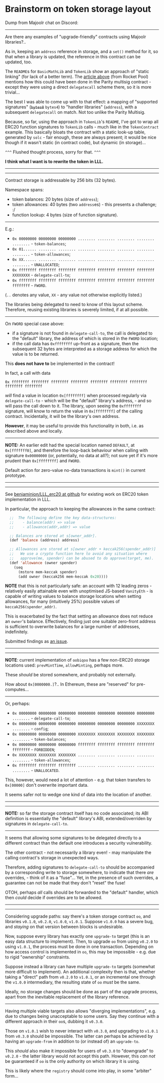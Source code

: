 # Brainstorm on token storage layout

Dump from Majoolr chat on Discord:

-----

Are there any examples of "upgrade-friendly" contracts using Majoolr libraries?..

As in, keeping an `address` reference in storage, and a `set()` method for it, so that when a library is updated, the reference in this contract can be updated, too.

The `README`s for `BasicMathLib` and `TokenLib` show an approach of  "static linking" (for lack of a better term). The [article above](https://medium.com/rocket-pool/upgradable-solidity-contract-design-54789205276d) (from Rocket Pool) mentions how this could have been done in the Parity multisig contract - except they were using a direct `delegatecall` scheme there, so it is more trivial...

The best I was able to come up with to that effect:  a mapping of "supported signatures" (~~`bytes8`~~ `bytes4`) to "handler libraries" (`address`), with a subsequent `delegatecall` on match. Not too unlike the Parity Multisig.

Because, so far, using the approach in `TokenLib`'s `README`, I've got to wrap all ERC20 function signatures to `TokenLib` calls - much like in the `TokenContract` example. This basically bloats the contract with a static look-up table, generated by `solc` - fair enough, these are always present; it would be nice though if it wasn't static (in contract code), but dynamic (in storage)...

`^^^` Flushed thought process, sorry for that. `^^^`

**I think what I want is to rewrite the token in LLL.**

-----
-----

Contract storage is addressable by 256 bits (32 bytes).

Namespace spans:

* token balances: 20 bytes (size of `address`);
* token allowances: 40 bytes (two `address`es) - this presents a challenge; :/
* function lookup: 4 bytes (size of function signature).

-----

E.g.:

* `0x 00000000 00000000 00000000 ........ ........ ........ ........ ........` - `token-balances`;
* `0x 01...... ........ ........ ........ ........ ........ ........ ........` - `token-allowances`;
* `0x XX...... ........ ........ ........ ........ ........ ........ ........` - `UNALLOCATED`;
* `0x ffffffff ffffffff ffffffff ffffffff ffffffff ffffffff ffffffff XXXXXXXX` - `delegate-call-to`;
* `0x ffffffff ffffffff ffffffff ffffffff ffffffff ffffffff ffffffff ffffffff` - `FWORD`.

(`..` denotes any value, `XX` - any value not otherwise explicitly listed.)

The libraries being delegated to need to know of this layout scheme. Therefore, reusing existing libraries is severely limited, if at all possible.

-----

On `FWORD` special case above:

* if a signature is not found in `delegate-call-to`, the call is delegated to the "default" library, the address of which is stored in the `FWORD` location;
* if the call data has `0xffffffff` up-front as a signature, then the subsequent 32 bytes are interpreted as a storage address for which the value is to be returned.

This **does not have to** be implemented in the contract!

In fact, a call with data

`0x ffffffff ffffffff ffffffff ffffffff ffffffff ffffffff ffffffff ffffffff ffffffff`

_will_ find a value in location `0x[ffffffff]` when processed regularly via `delegate-call-to` - which will be the "default" library's address, - and so will pass the call down to it. The library, upon seeing the `0xffffffff` signature, will know to return the value in `0x[ffffffff]` of the calling contract. Incidentally, it will be the library's own address.

**However**, it may be useful to provide this functionality in both, i.e. as described above and locally.

-----

**NOTE:** An earlier edit had the special location named `DEFAULT`, at `0x[fffffff0]`, and therefore the loop-back behaviour when calling with signature `0x00000000` (or, potentially, no data at all?); not sure yet if it's more prudent than `0x[ffffffff]` and `FWORD`.

Default action for zero-value no-data transactions is `mint()` in current prototype.

-----
-----

See [benjaminion/LLL_erc20 at github](https://github.com/benjaminion/LLL_erc20) for existing work on ERC20 token implementation in LLL.

In particular, the approach to keeping the allowances in the same contract:

``` lisp
  ;;  The following define the key data-structures:
  ;;    - balance(addr) => value
  ;;    - allowance(addr,addr) => value

  ;; Balances are stored at s[owner_addr].
  (def 'balance (address) address)

  ;; Allowances are stored at s[owner_addr + keccak256(spender_addr)]
  ;;   We use a crypto function here to avoid any situation where
  ;;   approve(me, spender) can be abused to do approve(target, me).
  (def 'allowance (owner spender)
    (seq
      (mstore mem-keccak spender)
      (add owner (keccak256 mem-keccak 0x20))))
```

**NOTE** that this is not particularly safe: an account with 12 leading zeros - relatively easily attainable even with unoptimised JS-based `VanityEth` - is capable of writing values to balance storage locations when setting allowances, for many (intuitively 25%) possible values of `keccak256(spender_addr)`.

This is exacerbated by the fact that setting an allowance does not reduce an `owner`'s balance. Effectively, finding just one suitable zero-front address is sufficient to overwrite balances for a large number of addresses, indefinitely.

Submitted findings as [an issue](https://github.com/benjaminion/LLL_erc20/issues/1).

-----
-----

**NOTE**: current implementation of `oobiqoo` has a few non-ERC20 storage locations used: `prevMintTime`, `allowMinting`, perhaps more.

These _should_ be stored somewhere, and probably not externally.

How about `0x[0000000.]`?.. In Ethereum, these are "reserved" for pre-computes...

-----

Or, perhaps:

* `0x 00000000 00000000 00000000 00000000 00000000 00000000 00000000 ........` - `delegate-call-to`;
* `0x 00000000 00000000 00000000 00000000 00000000 00000000 XXXXXXXX ........` - `config`;
* `0x 00000000 00000000 00000000 XXXXXXXX XXXXXXXX XXXXXXXX XXXXXXXX ........` - `token-balances`;
* `0x 00000000 00000000 00000000 ffffffff ffffffff ffffffff ffffffff ffffffff` - `FORBIDDEN`;
* `0x XXXXXXXX XXXXXXXX XXXXXXXX ........ ........ ........ ........ ........` - `token-allowances`;
* `0x ffffffff ffffffff ffffffff ........ ........ ........ ........ ........` - `UNALLOCATED`.

This, however, would need a lot of attention - e.g. that token transfers to `0x[00000]` don't overwrite important data.

It seems safer not to wedge one kind of data into the location of another.

-----
-----

**NOTE:** so far the storage contract itself has no code associated; its ABI definition is essentially the "default" library's ABI, extended/overriden by signatures in `delegate-call-to`.

-----

It seems that allowing some signatures to be delegated directly to a different contract than the default one introduces a security vulnerability.

The other contract - not necessarily a library even! - may manipulate the calling contract's storage in unexpected ways.

Therefore, adding signatures to `delegate-call-to` should be accompanied by a corresponding write to storage somewhere, to indicate that there _are_ overrides, - think of it as a "fuse"... Yet, in the presence of such overrides, a guarantee can not be made that they don't "reset" the fuse!

OTOH, perhaps _all_ calls should be forwarded to the "default" handler, which then _could_ decide if overrides are to be allowed.

-----
-----

Considering upgrade paths: say there's a token storage contract `oo`, and libraries `v0.1.0`, `v0.2.0`, `v1.0.0`, `v1.0.1`. Suppose `v1.0.0` has a severe bug, and _staying_ on that version between blocks is undesirable.

Now, suppose every library has exactly one `upgrade-to` target (this is an easy data structure to implement). Then, to upgrade `oo` from using `v0.2.0` to using `v1.0.1`, the process must be done in one transaction. Depending on how access control is implemented in `oo`, this may be impossible - e.g. due to rigid "ownership" constraints.

Suppose instead a library can have multiple `upgrade-to` targets (somewhat more difficult to implement). An additional complexity then is that, whether taking a "direct" path from `v0.2.0` to `v1.0.1`, or an incremental one through the `v1.0.0` intermediary, the resulting state of `oo` _must_ be the same.

Ideally, no storage changes should be done as part of the upgrade process, apart from the inevitable replacement of the library reference.

-----

Having multiple viable targets also allows "diverging implementations", e.g. due to changes being unacceptable to some users. Say they continue with a different approach in their `oo`s, dubbing it `v0.3.0`.

Those on `v1.0.1` wish to never interact with `v0.3.0`, and upgrading to `v1.0.1` from `v0.3.0` should be impossible. The latter can perhaps be achieved by having an `upgrade-from` in addition to (or instead of) an `upgrade-to`.

This _should_ also make it impossible for users of `v0.3.0` to "downgrade" to `v0.2.0` - the latter library would not accept this path. However, this _can not_ be guaranteed if `oo` is the only authority on which library it is using.

This is likely where the `registry` should come into play, in some "arbiter" form...
